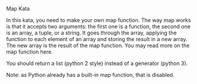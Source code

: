 Map Kata

In this kata, you need to make your own map function. The way map works is that it accepts two arguments: the first one is a function, the second one is an array, a tuple, or a string. It goes through the array, applying the function to each element of an array and storing the result in a new array. The new array is the result of the map function. You may read more on the map function here.

You should return a list (python 2 style) instead of a generator (python 3).

Note: as Python already has a built-in map function, that is disabled.


